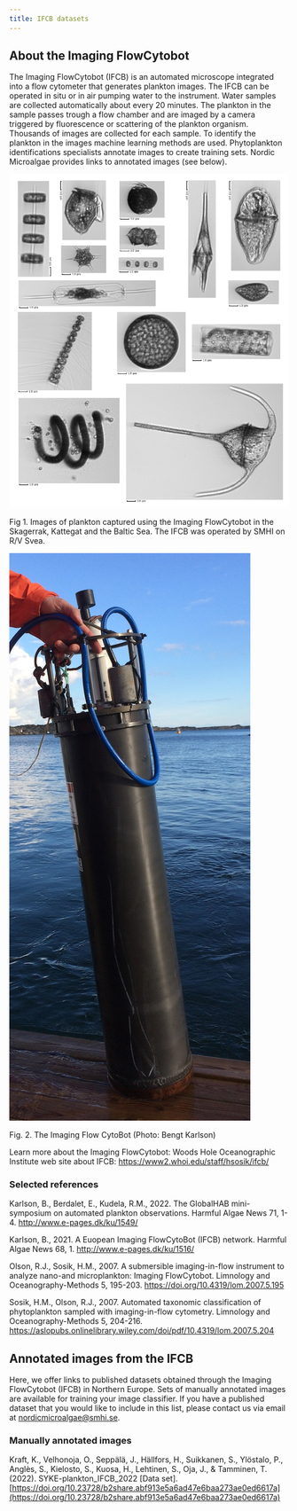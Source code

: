 ```yaml
---
title: IFCB datasets
---
```

## About the Imaging FlowCytobot

The Imaging FlowCytobot (IFCB) is an automated microscope integrated into a flow cytometer that generates plankton images. The IFCB can be operated in situ or in air pumping water to the instrument. Water samples are collected automatically about every 20 minutes. The plankton in the sample passes trough a flow chamber and are imaged by a camera triggered by fluorescence or scattering of the plankton organism. Thousands of images are collected for each sample. To identify the plankton in the images machine learning methods are used. Phytoplankton identifications specialists annotate images to create training sets. Nordic Microalgae provides links to annotated images (see below).

![IFCB images](/assets/ifcb_mosaic_for_nordic_microalgae.png)

Fig 1. Images of plankton captured using the Imaging FlowCytobot in the Skagerrak, Kattegat and the Baltic Sea. The IFCB was operated by SMHI on R/V Svea.

![IFCB deployment](/assets/Imaging_FlowCytobot_10_October_2017_cropped_IMG_1273_small.jpg)

Fig. 2. The Imaging Flow CytoBot (Photo: Bengt Karlson)

Learn more about the Imaging FlowCytobot:
Woods Hole Oceanographic Institute web site about IFCB:
https://www2.whoi.edu/staff/hsosik/ifcb/

### Selected references

Karlson, B., Berdalet, E., Kudela, R.M., 2022. The GlobalHAB mini-symposium on automated plankton observations. Harmful Algae News 71, 1-4. http://www.e-pages.dk/ku/1549/

Karlson, B., 2021. A Euopean Imaging FlowCytoBot (IFCB) network. Harmful Algae News 68, 1. http://www.e-pages.dk/ku/1516/

Olson, R.J., Sosik, H.M., 2007. A submersible imaging-in-flow instrument to analyze nano-and microplankton: Imaging FlowCytobot. Limnology and Oceanography-Methods 5, 195-203. https://doi.org/10.4319/lom.2007.5.195

Sosik, H.M., Olson, R.J., 2007. Automated taxonomic classification of phytoplankton sampled with imaging-in-flow cytometry. Limnology and Oceanography-Methods 5, 204-216.
https://aslopubs.onlinelibrary.wiley.com/doi/pdf/10.4319/lom.2007.5.204

## Annotated images from the IFCB
Here, we offer links to published datasets obtained through the Imaging FlowCytobot (IFCB) in Northern Europe. Sets of manually annotated images are available for training your image classifier. If you have a published dataset that you would like to include in this list, please contact us via email at nordicmicroalgae@smhi.se.

### Manually annotated images
Kraft, K., Velhonoja, O., Seppälä, J., Hällfors, H., Suikkanen, S., Ylöstalo, P., Anglès, S., Kielosto, S., Kuosa, H., Lehtinen, S., Oja, J., &amp; Tamminen, T. (2022). SYKE-plankton_IFCB_2022 [Data set]. [https://doi.org/10.23728/b2share.abf913e5a6ad47e6baa273ae0ed6617a](https://doi.org/10.23728/b2share.abf913e5a6ad47e6baa273ae0ed6617a)
